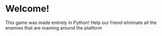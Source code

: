 # Welcome!

This game was made entirely in Python! Help our friend eliminate all the enemies that are roaming around the platform

